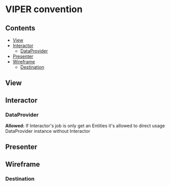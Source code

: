# VIPER convention

## Сontents

* [View](#view)
* [Interactor](#interactor)
  * [DataProvider](#dataprovider)
* [Presenter](#presenter)
* [Wireframe](#wireframe)
  * [Destination](#destination)

## View
## Interactor
### DataProvider
**Allowed:**
If Interactor's job is only get an Entities it's allowed to direct usage DataProvider instance without Interactor

## Presenter

## Wireframe
### Destination
